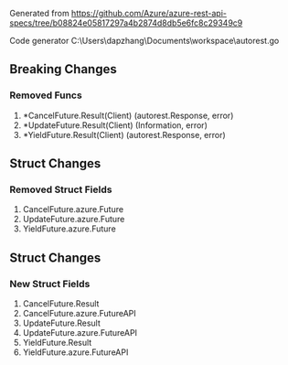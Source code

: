 Generated from https://github.com/Azure/azure-rest-api-specs/tree/b08824e05817297a4b2874d8db5e6fc8c29349c9

Code generator C:\Users\dapzhang\Documents\workspace\autorest.go

## Breaking Changes

### Removed Funcs

1. *CancelFuture.Result(Client) (autorest.Response, error)
1. *UpdateFuture.Result(Client) (Information, error)
1. *YieldFuture.Result(Client) (autorest.Response, error)

## Struct Changes

### Removed Struct Fields

1. CancelFuture.azure.Future
1. UpdateFuture.azure.Future
1. YieldFuture.azure.Future

## Struct Changes

### New Struct Fields

1. CancelFuture.Result
1. CancelFuture.azure.FutureAPI
1. UpdateFuture.Result
1. UpdateFuture.azure.FutureAPI
1. YieldFuture.Result
1. YieldFuture.azure.FutureAPI
